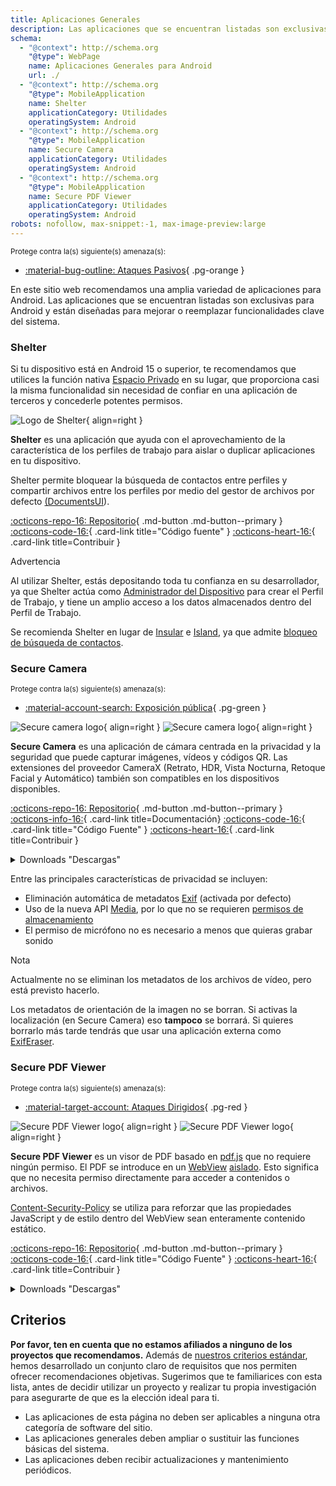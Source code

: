 ```yaml
---
title: Aplicaciones Generales
description: Las aplicaciones que se encuentran listadas son exclusivas para Android y están diseñadas para mejorar o reemplazar funcionalidades clave del sistema.
schema:
  - "@context": http://schema.org
    "@type": WebPage
    name: Aplicaciones Generales para Android
    url: ./
  - "@context": http://schema.org
    "@type": MobileApplication
    name: Shelter
    applicationCategory: Utilidades
    operatingSystem: Android
  - "@context": http://schema.org
    "@type": MobileApplication
    name: Secure Camera
    applicationCategory: Utilidades
    operatingSystem: Android
  - "@context": http://schema.org
    "@type": MobileApplication
    name: Secure PDF Viewer
    applicationCategory: Utilidades
    operatingSystem: Android
robots: nofollow, max-snippet:-1, max-image-preview:large
---
```


<small>Protege contra la(s) siguiente(s) amenaza(s):</small>

- [:material-bug-outline: Ataques Pasivos](../basics/common-threats.md#security-and-privacy){ .pg-orange }

En este sitio web recomendamos una amplia variedad de aplicaciones para Android. Las aplicaciones que se encuentran listadas son exclusivas para Android y están diseñadas para mejorar o reemplazar funcionalidades clave del sistema.

### Shelter

Si tu dispositivo está en Android 15 o superior, te recomendamos que utilices la función nativa [Espacio Privado](../os/android-overview.md#private-space) en su lugar, que proporciona casi la misma funcionalidad sin necesidad de confiar en una aplicación de terceros y concederle potentes permisos.

<div class="admonition recommendation" markdown>

![Logo de Shelter](../assets/img/android/shelter.svg){ align=right }

**Shelter** es una aplicación que ayuda con el aprovechamiento de la característica de los perfiles de trabajo para aislar o duplicar aplicaciones en tu dispositivo.

Shelter permite bloquear la búsqueda de contactos entre perfiles y compartir archivos entre los perfiles por medio del gestor de archivos por defecto [(DocumentsUI](https://source.android.com/devices/architecture/modular-system/documentsui)).

[:octicons-repo-16: Repositorio](https://gitea.angry.im/PeterCxy/Shelter#shelter){ .md-button .md-button--primary }
[:octicons-code-16:](https://gitea.angry.im/PeterCxy/Shelter){ .card-link title="Código fuente" }
[:octicons-heart-16:](https://patreon.com/PeterCxy){ .card-link title=Contribuir }

</div>

<div class="admonition warning" markdown>
<p class="admonition-title">Advertencia</p>

Al utilizar Shelter, estás depositando toda tu confianza en su desarrollador, ya que Shelter actúa como [Administrador del Dispositivo](https://developer.android.com/guide/topics/admin/device-admin) para crear el Perfil de Trabajo, y tiene un amplio acceso a los datos almacenados dentro del Perfil de Trabajo.

</div>

Se recomienda Shelter en lugar de [Insular](https://secure-system.gitlab.io/Insular) e [Island](https://github.com/oasisfeng/island), ya que admite [bloqueo de búsqueda de contactos](https://secure-system.gitlab.io/Insular/faq.html).

### Secure Camera

<small>Protege contra la(s) siguiente(s) amenaza(s):</small>

- [:material-account-search: Exposición pública](../basics/common-threats.md#limiting-public-information){ .pg-green }

<div class="admonition recommendation" markdown>

![Secure camera logo](../assets/img/android/secure_camera.svg#only-light){ align=right }
![Secure camera logo](../assets/img/android/secure_camera-dark.svg#only-dark){ align=right }

**Secure Camera** es una aplicación de cámara centrada en la privacidad y la seguridad que puede capturar imágenes, vídeos y códigos QR. Las extensiones del proveedor CameraX (Retrato, HDR, Vista Nocturna, Retoque Facial y Automático) también son compatibles en los dispositivos disponibles.

[:octicons-repo-16: Repositorio](https://github.com/GrapheneOS/Camera#readme){ .md-button .md-button--primary }
[:octicons-info-16:](https://grapheneos.org/usage#camera){ .card-link title=Documentación}
[:octicons-code-16:](https://github.com/GrapheneOS/Camera){ .card-link title="Código Fuente" }
[:octicons-heart-16:](https://grapheneos.org/donate){ .card-link title=Contribuir }

<details class="downloads" markdown>
<summary>Downloads "Descargas"</summary>

- [:simple-googleplay: Google Play](https://play.google.com/store/apps/details?id=app.grapheneos.camera.play)
- [:simple-github: GitHub](https://github.com/GrapheneOS/Camera/releases)
- [:material-cube-outline: GrapheneOS App Store](https://github.com/GrapheneOS/Apps/releases)

</details>

</div>

Entre las principales características de privacidad se incluyen:

- Eliminación automática de metadatos [Exif](https://es.wikipedia.org/wiki/Exif) (activada por defecto)
- Uso de la nueva API [Media](https://developer.android.com/training/data-storage/shared/media), por lo que no se requieren [permisos de almacenamiento](https://developer.android.com/training/data-storage)
- El permiso de micrófono no es necesario a menos que quieras grabar sonido

<div class="admonition note" markdown>
<p class="admonition-title">Nota</p>

Actualmente no se eliminan los metadatos de los archivos de vídeo, pero está previsto hacerlo.

Los metadatos de orientación de la imagen no se borran. Si activas la localización (en Secure Camera) eso **tampoco** se borrará. Si quieres borrarlo más tarde tendrás que usar una aplicación externa como [ExifEraser](../data-redaction.md#exiferaser-android).

</div>

### Secure PDF Viewer

<small>Protege contra la(s) siguiente(s) amenaza(s):</small>

- [:material-target-account: Ataques Dirigidos](../basics/common-threats.md#attacks-against-specific-individuals){ .pg-red }

<div class="admonition recommendation" markdown>

![Secure PDF Viewer logo](../assets/img/android/secure_pdf_viewer.svg#only-light){ align=right }
![Secure PDF Viewer logo](../assets/img/android/secure_pdf_viewer-dark.svg#only-dark){ align=right }

**Secure PDF Viewer** es un visor de PDF basado en [pdf.js](https://en.wikipedia.org/wiki/PDF.js) que no requiere ningún permiso. El PDF se introduce en un [WebView](https://developer.android.com/guide/webapps/webview) [aislado](https://es.wikipedia.org/wiki/Entorno_de_pruebas_\(inform%C3%A1tica\)). Esto significa que no necesita permiso directamente para acceder a contenidos o archivos.

[Content-Security-Policy](https://en.wikipedia.org/wiki/Content_Security_Policy) se utiliza para reforzar que las propiedades JavaScript y de estilo dentro del WebView sean enteramente contenido estático.

[:octicons-repo-16: Repositorio](https://github.com/GrapheneOS/PdfViewer#readme){ .md-button .md-button--primary }
[:octicons-code-16:](https://github.com/GrapheneOS/PdfViewer){ .card-link title="Código Fuente" }
[:octicons-heart-16:](https://grapheneos.org/donate){ .card-link title=Contribuir }

<details class="downloads" markdown>
<summary>Downloads "Descargas"</summary>

- [:simple-googleplay: Google Play](https://play.google.com/store/apps/details?id=app.grapheneos.pdfviewer.play)
- [:simple-github: GitHub](https://github.com/GrapheneOS/PdfViewer/releases)
- [:material-cube-outline: GrapheneOS App Store](https://github.com/GrapheneOS/Apps/releases)

</details>

</div>

## Criterios

**Por favor, ten en cuenta que no estamos afiliados a ninguno de los proyectos que recomendamos.** Además de [nuestros criterios estándar](../about/criteria.md), hemos desarrollado un conjunto claro de requisitos que nos permiten ofrecer recomendaciones objetivas. Sugerimos que te familiarices con esta lista, antes de decidir utilizar un proyecto y realizar tu propia investigación para asegurarte de que es la elección ideal para ti.

- Las aplicaciones de esta página no deben ser aplicables a ninguna otra categoría de software del sitio.
- Las aplicaciones generales deben ampliar o sustituir las funciones básicas del sistema.
- Las aplicaciones deben recibir actualizaciones y mantenimiento periódicos.
